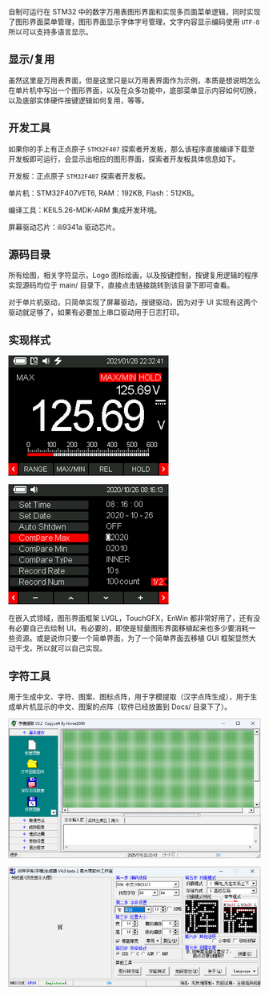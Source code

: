 自制可运行在 STM32 中的数字万用表图形界面和实现多页面菜单逻辑，同时实现了图形界面菜单管理，图形界面显示字体字号管理，文字内容显示编码使用 `UTF-8` 所以可以支持多语言显示。

## 显示/复用

虽然这里是万用表界面，但是这里只是以万用表界面作为示例，本质是想说明怎么在单片机中写出一个图形界面，以及在众多功能中，底部菜单显示内容如何切换，以及底部实体硬件按键逻辑如何复用，等等。

## 开发工具

如果你的手上有正点原子 `STM32F407` 探索者开发板，那么该程序直接编译下载至开发板即可运行，会显示出相应的图形界面，探索者开发板具体信息如下。

开发板：正点原子 `STM32F407` 探索者开发板。

单片机：STM32F407VET6, RAM：192KB, Flash：512KB。

编译工具：KEIL5.26-MDK-ARM 集成开发环境。

屏幕驱动芯片：ili9341a 驱动芯片。

## 源码目录

所有绘图，相关字符显示，Logo 图标绘画，以及按键控制，按键复用逻辑的程序实现源码均位于 main/ 目录下，直接点击链接跳转到该目录下即可查看。

对于单片机驱动，只简单实现了屏幕驱动，按键驱动，因为对于 UI 实现有这两个驱动就足够了，如果有必要加上串口驱动用于日志打印。

## 实现样式

![image.png](./Docs/jpg1.jpg)

![image.png](./Docs/jpg2.jpg)

在嵌入式领域，图形界面框架 LVGL，TouchGFX，EnWin 都非常好用了，还有没有必要自己去绘制 UI。有必要的，即使是轻量图形界面移植起来也多少要消耗一些资源。或是说你只要一个简单界面，为了一个简单界面去移植 GUI 框架显然大动干戈，所以就可以自己实现。

## 字符工具

用于生成中文、字符、图案、图标点阵，用于字模提取（汉字点阵生成），用于生成单片机显示的中文、图案的点阵（软件已经放置到 Docs/ 目录下了）。

![image.png](./Docs/jpg3.jpg)

![image.png](./Docs/jpg4.jpg)
